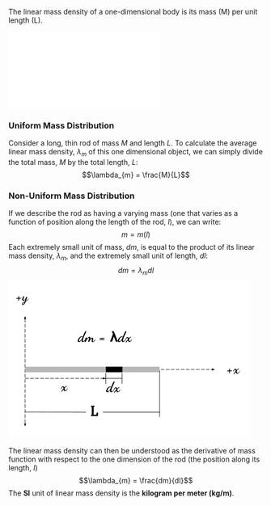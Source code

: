 The linear mass density of a one-dimensional body is its mass (M) per unit length (L).

![Linear Mass Density|center](../../Excalidraw/Straight%20Line%20with%20Length%20and%20Mass%20Ilustration.md)
### Uniform Mass Distribution
Consider a long, thin rod of mass $M$ and length $L$. To calculate the average linear mass density, $\lambda_{m}$ of this one dimensional object, we can simply divide the total mass, $M$ by the total length, $L$:
$$\lambda_{m} = \frac{M}{L}$$
### Non-Uniform Mass Distribution

If we describe the rod as having a varying mass (one that varies as a function of position along the length of the rod, $l$), we can write:
$$m = m(l)$$
Each extremely small unit of mass, $dm$, is equal to the product of its linear mass density, $\lambda_{m}$, and the extremely small unit of length, $dl$: 
$$dm = \lambda_{m}dl$$
![Linear_density_along_a_rod|center](Images/Linear_density_along_a_rod.png)

The linear mass density can then be understood as the derivative of mass function with respect to the one dimension of the rod (the position along its length, $l$)
$$\lambda_{m} = \frac{dm}{dl}$$
The **SI** unit of linear mass density is the **kilogram per meter (kg/m)**.

